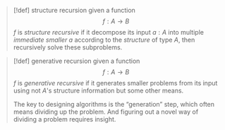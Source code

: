 
>[!def] structure recursion
> given a function 
> $$ f : A \to B $$
> $f$ is _structure recursive_ if it decompose its input $a:A$ into multiple _immediate smaller_ $a$ according to the _structure_ of type $A$, then recursively solve these subproblems. 



>[!def] generative recursion
> given a function 
> $$ f : A \to B $$
> $f$ is _generative recursive_ if it generates smaller problems from its input using not $A$'s structure information but some other means.
> 
> The key to designing algorithms is the “generation” step, which often means dividing up the problem. And figuring out a novel way of dividing a problem requires insight.
